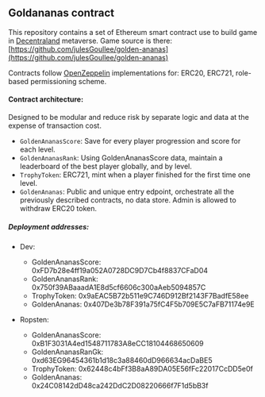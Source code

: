 ## Goldananas contract

This repository contains a set of Ethereum smart contract use to build game in [Decentraland](https://decentraland.org) metaverse.
Game source is there: [https://github.com/julesGoullee/golden-ananas](https://github.com/julesGoullee/golden-ananas)

Contracts follow [OpenZeppelin](https://github.com/OpenZeppelin/openzeppelin-contracts) implementations for: ERC20, ERC721, role-based permissioning scheme.

#### Contract architecture:

Designed to be modular and reduce risk by separate logic and data at the expense of transaction cost.
   
- `GoldenAnanasScore`: Save for every player progression and score for each level.
- `GoldenAnanasRank`: Using GoldenAnanasScore data, maintain a leaderboard of the best player globally, and by level.  
- `TrophyToken`: ERC721, mint when a player finished for the first time one level.  
- `GoldenAnanas`: Public and unique entry edpoint, orchestrate all the previously described contracts, no data store. Admin is allowed to withdraw ERC20 token.


##### Deployment addresses:

- Dev:
    - GoldenAnanasScore: 0xFD7b28e4ff19a052A0728DC9D7Cb4f8837CFaD04
    - GoldenAnanasRank: 0x750f39ABaaadA1E8d5cf6606c300aAeb5094857C
    - TrophyToken: 0x9aEAC5B72b511e9C746D912Bf2143F7BadfE58ee
    - GoldenAnanas: 0x407De3b78F391a75fC4F5b709E5C7aFB71174e9E
    
- Ropsten: 
    - GoldenAnanasScore: 0xB1F3031A4ed1548711783A8eCC18104468650609
    - GoldenAnanasRanGk: 0xd63EG96454361b1d18c3a88460dD966634acDaBE5
    - TrophyToken: 0x62448c4bFf3B8aA89DA05E56fFc22017CcDD5e0f
    - GoldenAnanas: 0x24C08142dD48ca242DdC2D08220666f7F1d5bB3f

